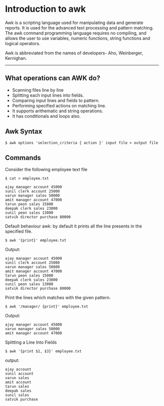 # Introduction to awk
<p>Awk is a scripting language used for manipulating data and generate reports. It is used for the advanced text processing and pattern matching. The awk command programming language requires no compiling, and allows the user to use variables, numeric functions, string functions and logical operators. 
<p>

<p>Awk is abbreviated from the names of developers- Aho, Weinberger, Kernighan.</p>

---

## What operations can AWK do?
* Scanning files line by line
* Splitting each input lines into fields.
* Comparing input lines and fields to pattern.
* Performing specified actions on matching line.
* It supports arithematic and string operations.
* It has conditionals and loops also.


## Awk Syntax

```
$ awk options 'selection_criteria { action }' input file > output file
```

## Commands
<p>Consider the following employee text file</p>

```
$ cat > employee.txt
```

```
ajay manager account 45000
sunil clerk account 25000
varun manager sales 50000
amit manager account 47000
tarun peon sales 15000
deepak clerk sales 23000
sunil peon sales 13000
satvik director purchase 80000
```

<p> Default behaviour awk: by default it prints all the line presents in the specified file. </p>

```
$ awk '{print}' employee.txt
```

<p>Output:</p>

```
ajay manager account 45000
sunil clerk account 25000
varun manager sales 50000
amit manager account 47000
tarun peon sales 15000
deepak clerk sales 23000
sunil peon sales 13000
satvik director purchase 80000 
```


<p> Print the lines which matches with the given pattern. </p>

```
$ awk '/manager/ {print}' employee.txt
```

<p>Output:</p>

```
ajay manager account 45000
varun manager sales 50000
amit manager account 47000 
```

<p>Splitting a Line Into Fields </p>

```
$ awk '{print $1, $3}' employee.txt
```
<p>output:</p>

```
ajay account
sunil account
varun sales
amit account
tarun sales
deepak sales
sunil sales
satvik purchase
```




